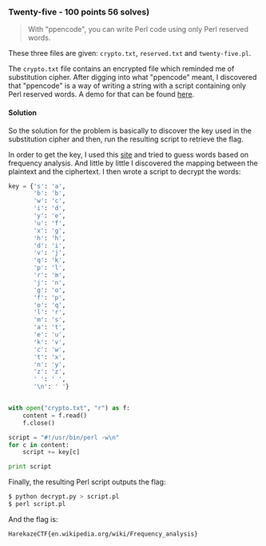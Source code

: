 ### Twenty-five - 100 points 56 solves)

> With "ppencode", you can write Perl code using only Perl reserved words.

These three files are given: `crypto.txt`, `reserved.txt` and `twenty-five.pl`. 

The `crypto.txt` file contains an encrypted file which reminded me of substitution cipher. After digging into what "ppencode" meant, I discovered that "ppencode" is a way of writing a string with a script containing only Perl reserved words. A demo for that can be found [here](http://www.namazu.org/~takesako/ppencode/demo.html).

#### Solution

So the solution for the problem is basically to discover the key used in the substitution cipher and then, run the resulting script to retrieve the flag.

In order to get the key, I used this [site](https://www.quipqiup.com/) and tried to guess words based on frequency analysis. And little by little I discovered the mapping between the plaintext and the ciphertext. I then wrote a script to decrypt the words:

```python
key = {'s': 'a',
	   'b': 'b',
	   'w': 'c',
	   'i': 'd',
	   'y': 'e',
	   'u': 'f',
	   'x': 'g',
	   'h': 'h',
	   'd': 'i',
	   'v': 'j',
	   'q': 'k',
	   'p': 'l',
	   'r': 'm',
	   'j': 'n',
	   'g': 'o',
	   'f': 'p',
	   'o': 'q',
	   'l': 'r',
	   'm': 's',
	   'a': 't',
	   'e': 'u',
	   'k': 'v',
	   'c': 'w',
	   't': 'x',
	   'n': 'y',
	   'z': 'z',
	   ' ': ' ',
	   '\n': ' '}


with open("crypto.txt", "r") as f:
	content = f.read()
	f.close()

script = "#!/usr/bin/perl -w\n"
for c in content:
	script += key[c]

print script
```

Finally, the resulting Perl script outputs the flag:

```bash
$ python decrypt.py > script.pl
$ perl script.pl
```

And the flag is:

```
HarekazeCTF{en.wikipedia.org/wiki/Frequency_analysis}
```
